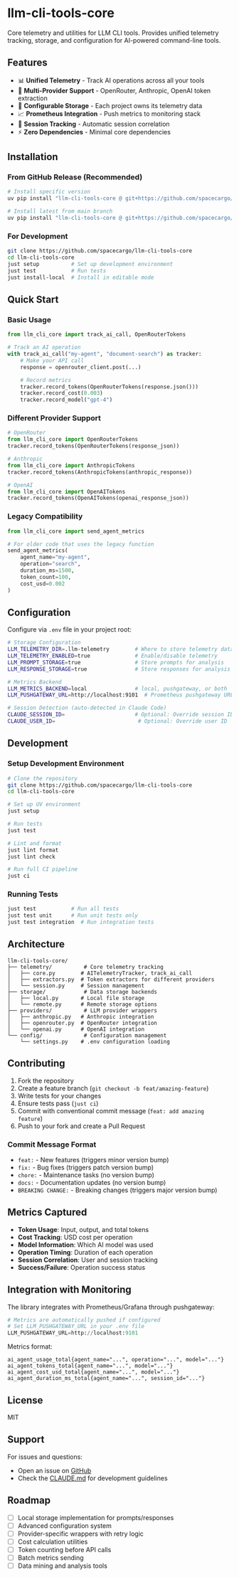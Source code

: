 # llm-cli-tools-core

Core telemetry and utilities for LLM CLI tools. Provides unified telemetry tracking, storage, and configuration for AI-powered command-line tools.

## Features

- 📊 **Unified Telemetry** - Track AI operations across all your tools
- 🔌 **Multi-Provider Support** - OpenRouter, Anthropic, OpenAI token extraction
- 💾 **Configurable Storage** - Each project owns its telemetry data
- 📈 **Prometheus Integration** - Push metrics to monitoring stack
- 🔄 **Session Tracking** - Automatic session correlation
- ⚡ **Zero Dependencies** - Minimal core dependencies

## Installation

### From GitHub Release (Recommended)
```bash
# Install specific version
uv pip install "llm-cli-tools-core @ git+https://github.com/spacecargo/llm-cli-tools-core@v0.1.0"

# Install latest from main branch
uv pip install "llm-cli-tools-core @ git+https://github.com/spacecargo/llm-cli-tools-core@main"
```

### For Development
```bash
git clone https://github.com/spacecargo/llm-cli-tools-core
cd llm-cli-tools-core
just setup          # Set up development environment
just test           # Run tests
just install-local  # Install in editable mode
```

## Quick Start

### Basic Usage
```python
from llm_cli_core import track_ai_call, OpenRouterTokens

# Track an AI operation
with track_ai_call("my-agent", "document-search") as tracker:
    # Make your API call
    response = openrouter_client.post(...)

    # Record metrics
    tracker.record_tokens(OpenRouterTokens(response.json()))
    tracker.record_cost(0.003)
    tracker.record_model("gpt-4")
```

### Different Provider Support
```python
# OpenRouter
from llm_cli_core import OpenRouterTokens
tracker.record_tokens(OpenRouterTokens(response_json))

# Anthropic
from llm_cli_core import AnthropicTokens
tracker.record_tokens(AnthropicTokens(anthropic_response))

# OpenAI
from llm_cli_core import OpenAITokens
tracker.record_tokens(OpenAITokens(openai_response_json))
```

### Legacy Compatibility
```python
from llm_cli_core import send_agent_metrics

# For older code that uses the legacy function
send_agent_metrics(
    agent_name="my-agent",
    operation="search",
    duration_ms=1500,
    token_count=100,
    cost_usd=0.002
)
```

## Configuration

Configure via `.env` file in your project root:

```bash
# Storage Configuration
LLM_TELEMETRY_DIR=.llm-telemetry        # Where to store telemetry data
LLM_TELEMETRY_ENABLED=true              # Enable/disable telemetry
LLM_PROMPT_STORAGE=true                 # Store prompts for analysis
LLM_RESPONSE_STORAGE=true               # Store responses for analysis

# Metrics Backend
LLM_METRICS_BACKEND=local               # local, pushgateway, or both
LLM_PUSHGATEWAY_URL=http://localhost:9101  # Prometheus pushgateway URL

# Session Detection (auto-detected in Claude Code)
CLAUDE_SESSION_ID=                      # Optional: Override session ID
CLAUDE_USER_ID=                          # Optional: Override user ID
```

## Development

### Setup Development Environment
```bash
# Clone the repository
git clone https://github.com/spacecargo/llm-cli-tools-core
cd llm-cli-tools-core

# Set up UV environment
just setup

# Run tests
just test

# Lint and format
just lint format
just lint check

# Run full CI pipeline
just ci
```

### Running Tests
```bash
just test           # Run all tests
just test unit      # Run unit tests only
just test integration  # Run integration tests
```

## Architecture

```
llm-cli-tools-core/
├── telemetry/          # Core telemetry tracking
│   ├── core.py        # AITelemetryTracker, track_ai_call
│   ├── extractors.py  # Token extractors for different providers
│   └── session.py     # Session management
├── storage/            # Data storage backends
│   ├── local.py       # Local file storage
│   └── remote.py      # Remote storage options
├── providers/          # LLM provider wrappers
│   ├── anthropic.py   # Anthropic integration
│   ├── openrouter.py  # OpenRouter integration
│   └── openai.py      # OpenAI integration
└── config/             # Configuration management
    └── settings.py    # .env configuration loading
```

## Contributing

1. Fork the repository
2. Create a feature branch (`git checkout -b feat/amazing-feature`)
3. Write tests for your changes
4. Ensure tests pass (`just ci`)
5. Commit with conventional commit message (`feat: add amazing feature`)
6. Push to your fork and create a Pull Request

### Commit Message Format
- `feat:` - New features (triggers minor version bump)
- `fix:` - Bug fixes (triggers patch version bump)
- `chore:` - Maintenance tasks (no version bump)
- `docs:` - Documentation updates (no version bump)
- `BREAKING CHANGE:` - Breaking changes (triggers major version bump)

## Metrics Captured

- **Token Usage**: Input, output, and total tokens
- **Cost Tracking**: USD cost per operation
- **Model Information**: Which AI model was used
- **Operation Timing**: Duration of each operation
- **Session Correlation**: User and session tracking
- **Success/Failure**: Operation success status

## Integration with Monitoring

The library integrates with Prometheus/Grafana through pushgateway:

```python
# Metrics are automatically pushed if configured
# Set LLM_PUSHGATEWAY_URL in your .env file
LLM_PUSHGATEWAY_URL=http://localhost:9101
```

Metrics format:
```
ai_agent_usage_total{agent_name="...", operation="...", model="..."}
ai_agent_tokens_total{agent_name="...", model="..."}
ai_agent_cost_usd_total{agent_name="...", model="..."}
ai_agent_duration_ms_total{agent_name="...", session_id="..."}
```

## License

MIT

## Support

For issues and questions:
- Open an issue on [GitHub](https://github.com/spacecargo/llm-cli-tools-core/issues)
- Check the [CLAUDE.md](CLAUDE.md) for development guidelines

## Roadmap

- [ ] Local storage implementation for prompts/responses
- [ ] Advanced configuration system
- [ ] Provider-specific wrappers with retry logic
- [ ] Cost calculation utilities
- [ ] Token counting before API calls
- [ ] Batch metrics sending
- [ ] Data mining and analysis tools